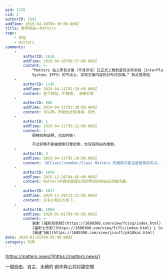 ```yaml
---
aid: 1125
cid: 2
authorID: 1541
addTime: 2019-04-10T04:30:00.000Z
title: 推荐网站——Matters
tags:
    - 网站
    - matters
comments:
    -
        authorID: 1616
        addTime: 2019-04-10T09:57:00.000Z
        content: >-
            “Matters 站上所有文章（不含评论）已正式上载到星际文件系统（InterPlanetary File
            System，IPFS）的节点上，实现文章内容的分布式存储。” 有点意思哈
    -
        authorID: 1145
        addTime: 2019-04-11T01:20:00.000Z
        content: 这个网站，不错哦， 谢谢分享
    -
        authorID: 986
        addTime: 2019-04-11T03:30:00.000Z
        content: 可以啊，界面也比较清爽，现代
    -
        authorID: 1
        addTime: 2019-04-11T05:12:00.000Z
        content: |-
            很棒的网站啊，已加外链！

            不过好像不能被搜索引擎检索，也没有网站内搜索。
    -
        authorID: 3
        addTime: 2019-04-11T05:29:00.000Z
        content: '@[Ciao](/member/Ciao) Matters 的搜索只能注册登录后可以。'
    -
        authorID: 2850
        addTime: 2019-12-26T04:45:00.000Z
        content: Matters毕竟还是商业目的导向的网站必须做流量。
    -
        authorID: 2837
        addTime: 2019-12-26T13:15:00.000Z
        content: 五毛小粉红太多了。
    -
        authorID: 2869
        addTime: 2020-01-01T09:45:00.000Z
        content: >-
            谢谢 [福彩双色球](https://1680380.com/view/fcssq/index.html) thank you
            [福彩七乐彩](https://1680380.com/view/fc7lc/index.html) i love you
            [极速飞艇](https://1680380.com/view/jisuft/pk10kai.html)
date: 2020-01-01T09:45:00.000Z
category: 时政
---
```


[https://matters.news/](https://matters.news/)

一個自由、自主、永續的 創作與公共討論空間
